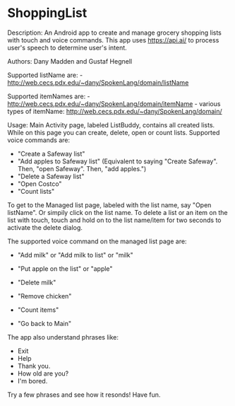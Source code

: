 # ShoppingList

Description:
An Android app to create and manage grocery shopping lists with touch and voice commands. This app uses https://api.ai/ to process user's speech to determine user's intent.

Authors: Dany Madden and Gustaf Hegnell

Supported listName are: 
	- http://web.cecs.pdx.edu/~dany/SpokenLang/domain/listName

Supported itemNames are: 
	- http://web.cecs.pdx.edu/~dany/SpokenLang/domain/itemName 
	- various types of itemName: http://web.cecs.pdx.edu/~dany/SpokenLang/domain/

Usage:
Main Activity page, labeled ListBuddy, contains all created lists. While on this page you can create, delete, open or count lists.
Supported voice commands are:
- "Create a Safeway list"
- "Add apples to Safeway list" (Equivalent to saying "Create Safeway". Then, "open Safeway". Then, "add apples.")
- "Delete a Safeway list"
- "Open Costco"
- "Count lists"

To get to the Managed list page, labeled with the list name, say "Open listName". Or simpily click on the list name. 
To delete a list or an item on the list with touch, touch and hold on to the list name/item for two seconds to activate the delete dialog. 

The supported voice command on the managed list page are:
- "Add milk" or "Add milk to list" or "milk"
- "Put apple on the list" or "apple"

- "Delete milk"
- "Remove chicken"

- "Count items"
- "Go back to Main"

The app also understand phrases like:
- Exit
- Help
- Thank you.
- How old are you?
- I'm bored.

Try a few phrases and see how it resonds! Have fun.

